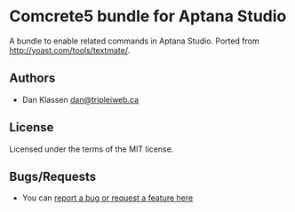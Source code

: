 # Comcrete5 bundle for Aptana Studio

A bundle to enable related commands in Aptana Studio. Ported from http://yoast.com/tools/textmate/.

## Authors

* Dan Klassen <dan@tripleiweb.ca>

## License

Licensed under the terms of the MIT license.

## Bugs/Requests

* You can [report a bug or request a feature here](http://github.com/aptana/wordpress.ruble/issues)